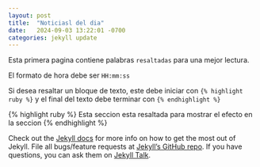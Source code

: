```yaml
---
layout: post
title:  "Noticiasl del dia"
date:   2024-09-03 13:22:01 -0700
categories: jekyll update
---
```

Esta primera pagina contiene palabras `resaltadas` para una mejor lectura.

El formato de hora debe ser `HH:mm:ss`

Si desea resaltar un bloque de texto, este debe iniciar con `{% highlight ruby %}` y el final del texto debe terminar con `{% endhighlight %}`

{% highlight ruby %}
Esta seccion esta resaltada
para mostrar el efecto
en la seccion 
{% endhighlight %}

Check out the [Jekyll docs][jekyll-docs] for more info on how to get the most out of Jekyll. File all bugs/feature requests at [Jekyll’s GitHub repo][jekyll-gh]. If you have questions, you can ask them on [Jekyll Talk][jekyll-talk].

[jekyll-docs]: https://jekyllrb.com/docs/home
[jekyll-gh]:   https://github.com/jekyll/jekyll
[jekyll-talk]: https://talk.jekyllrb.com/
